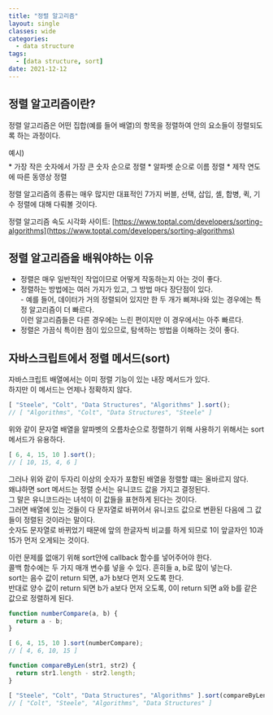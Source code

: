 ```yaml
---
title: "정렬 알고리즘"
layout: single
classes: wide
categories:
  - data structure
tags:
  - [data structure, sort]
date: 2021-12-12
---
```


## 정렬 알고리즘이란?
정렬 알고리즘은 어떤 집합(예를 들어 배열)의 항목을 정렬하여 안의 요소들이 정렬되도록 하는 과정이다.  
<p style="margin-bottom: 0.5em;">예시)</p>  
* 가장 작은 숫자에서 가장 큰 숫자 순으로 정렬
* 알파벳 순으로 이름 정렬
* 제작 연도에 따른 동영상 정렬
  
정렬 알고리즘의 종류는 매우 많지만 대표적인 7가지 버블, 선택, 삽입, 셸, 합병, 퀵, 기수 정렬에 대해 다뤄볼 것이다.  
   
정렬 알고리즘 속도 시각화 사이트: [https://www.toptal.com/developers/sorting-algorithms](https://www.toptal.com/developers/sorting-algorithms)

## 정렬 알고리즘을 배워야하는 이유
* 정렬은 매우 일반적인 작업이므로 어떻게 작동하는지 아는 것이 좋다.  
* 정렬하는 방법에는 여러 가지가 있고, 그 방법 마다 장단점이 있다.  
  \- 예를 들어, 데이터가 거의 정렬되어 있지만 한 두 개가 삐져나와 있는 경우에는 특정 알고리즘이 더 빠르다.  
    이런 알고리즘들은 다른 경우에는 느린 편이지만 이 경우에서는 아주 빠르다.
* 정렬은 가끔식 특이한 점이 있으므로, 탐색하는 방법을 이해하는 것이 좋다.

## 자바스크립트에서 정렬 메서드(sort)
자바스크립트 배열에서는 이미 정렬 기능이 있는 내장 메서드가 있다.  
하지만 이 메서드는 언제나 정확하지 않다.
```javascript
[ "Steele", "Colt", "Data Structures", "Algorithms" ].sort();
// [ "Algorithms", "Colt", "Data Structures", "Steele" ]
```
위와 같이 문자열 배열을 알파벳의 오름차순으로 정렬하기 위해 사용하기 위해서는 sort메서드가 유용하다.  
```javascript
[ 6, 4, 15, 10 ].sort();
// [ 10, 15, 4, 6 ]
```
그러나 위와 같이 두자리 이상의 숫자가 포함된 배열을 정렬할 떄는 올바르지 않다.  
왜냐하면 sort 메서드는 정렬 순서는 유니코드 값을 가지고 결정된다.  
그 말은 유니코드라는 녀석이 이 값들을 표현하게 된다는 것이다.  
그러면 배열에 있는 것들이 다 문자열로 바뀌어서 유니코드 값으로 변환된 다음에 그 값들이 정렬된 것이라는 말이다.  
숫자도 문자열로 바뀌었기 때문에 앞의 한글자씩 비교를 하게 되므로 1이 앞글자인 10과 15가 먼저 오게되는 것이다.  
  
이런 문제를 없애기 위해 sort안에 callback 함수를 넣어주어야 한다.  
콜백 함수에는 두 가지 매개 변수를 넣을 수 있다. 흔히들 a, b로 많이 넣는다.  
sort는 음수 값이 return 되면, a가 b보다 먼저 오도록 한다.  
반대로 양수 값이 return 되면 b가 a보다 먼저 오도록, 0이 return 되면 a와 b를 같은 값으로 정렬하게 된다.
```javascript
function numberCompare(a, b) {
  return a - b;
}

[ 6, 4, 15, 10 ].sort(numberCompare);
// [ 4, 6, 10, 15 ]

function compareByLen(str1, str2) {
  return str1.length - str2.length;
}

[ "Steele", "Colt", "Data Structures", "Algorithms" ].sort(compareByLen);
// [ "Colt", "Steele", "Algorithms", "Data Structures" ]
```